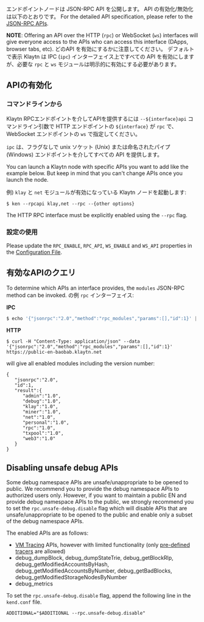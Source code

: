 エンドポイントノードは JSON-RPC API を公開します。 API の有効化/無効化は以下のとおりです。 For the detailed API specification, please refer to the [JSON-RPC APIs](../../../dapp/json-rpc/README.md).

**NOTE**: Offering an API over the HTTP (`rpc`) or WebSocket (`ws`) interfaces will give everyone access to the APIs who can access this interface (DApps, browser tabs, etc). どのAPI を有効にするかに注意してください。 デフォルトで表示 Klaytn は IPC (`ipc`) インターフェイス上ですべての API を有効にしますが、必要な `rpc` と `ws` モジュールは明示的に有効にする必要があります。

## APIの有効化  <a id="enabling-apis"></a>

### コマンドラインから <a id="from-commandline"></a>
Klaytn RPCエンドポイントを介してAPIを提供するには `--${interface}api` コマンドライン引数で HTTP エンドポイントの `${interface}` が `rpc` で、WebSocket エンドポイントの `ws` で指定してください。

`ipc` は、フラグなしで unix ソケット (Unix) または命名されたパイプ (Windows) エンドポイントを介してすべての API を提供します。

You can launch a Klaytn node with specific APIs you want to add like the example below. But keep in mind that you can't change APIs once you launch the node.

例) `klay` と `net` モジュールが有効になっている Klaytn ノードを起動します:

```shell
$ ken --rpcapi klay,net --rpc --{other options}
```

The HTTP RPC interface must be explicitly enabled using the `--rpc` flag.

### 設定の使用 <a id="using-configuration"></a>

Please update the `RPC_ENABLE`, `RPC_API`, `WS_ENABLE` and  `WS_API` properties in the [Configuration File](../../../operation-guide/configuration.md).

## 有効なAPIのクエリ <a id="querying-enabled-apis"></a>

To determine which APIs an interface provides, the `modules` JSON-RPC method can be invoked. の例 `rpc` インターフェイス:

**IPC**

```javascript
$ echo '{"jsonrpc":"2.0","method":"rpc_modules","params":[],"id":1}' | nc -U klay.ipc
```

**HTTP**

```shell
$ curl -H "Content-Type: application/json" --data '{"jsonrpc":"2.0","method":"rpc_modules","params":[],"id":1}' https://public-en-baobab.klaytn.net
```

will give all enabled modules including the version number:

```
{
   "jsonrpc":"2.0",
   "id":1,
   "result":{
      "admin":"1.0",
      "debug":"1.0",
      "klay":"1.0",
      "miner":"1.0",
      "net":"1.0",
      "personal":"1.0",
      "rpc":"1.0",
      "txpool":"1.0",
      "web3":"1.0"
   }
}
```

## Disabling unsafe debug APIs <a id="disabling-unsafe-debug-apis"></a>

Some debug namespace APIs are unsafe/unappropriate to be opened to public. We recommend you to provide the debug namespace APIs to authorized users only. However, if you want to maintain a public EN and provide debug namespace APIs to the public, we strongly recommend you to set the `rpc.unsafe-debug.disable` flag which will disable APIs that are unsafe/unappropriate to be opened to the public and enable only a subset of the debug namespace APIs.

The enabled APIs are as follows:

- [VM Tracing](../../../dapp/json-rpc/api-references/debug/tracing.md) APIs, however with limited functionality (only [pre-defined tracers](../../../dapp/json-rpc/api-references/debug/tracing.md#tracing-options) are allowed)
- debug_dumpBlock, debug_dumpStateTrie, debug_getBlockRlp, debug_getModifiedAccountsByHash, debug_getModifiedAccountsByNumber, debug_getBadBlocks, debug_getModifiedStorageNodesByNumber
- debug_metrics

To set the `rpc.unsafe-debug.disable` flag, append the following line in the `kend.conf` file.

```
ADDITIONAL="$ADDITIONAL --rpc.unsafe-debug.disable"
```
